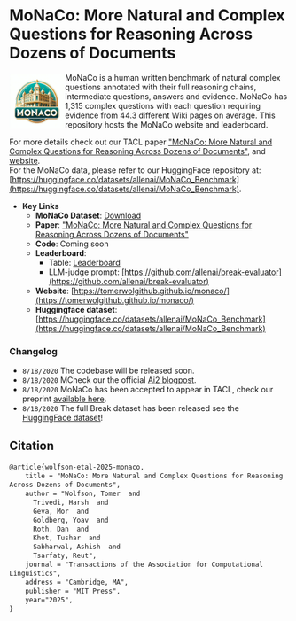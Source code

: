 # MoNaCo: More Natural and Complex Questions for Reasoning Across Dozens of Documents

<img align="left" src="images/monaco_logo.jpeg" style="width:20%; height:auto;"></img>
MoNaCo is a human written benchmark of natural complex questions annotated with their full reasoning chains, intermediate questions, answers and evidence. MoNaCo has 1,315 complex questions with each question requiring evidence from 44.3 different Wiki pages on average.
This repository hosts the MoNaCo website and leaderboard.

For more details check out our TACL paper ["MoNaCo: More Natural and Complex Questions for Reasoning Across Dozens of Documents"](https://arxiv.org/abs/2001.11770v1), and [website](https://tomerwolgithub.github.io/monaco/).  
For the MoNaCo data, please refer to our HuggingFace repository at: [https://huggingface.co/datasets/allenai/MoNaCo_Benchmark](https://huggingface.co/datasets/allenai/MoNaCo_Benchmark).



* **Key Links**
	* **MoNaCo Dataset**: [Download](https://huggingface.co/datasets/allenai/MoNaCo_Benchmark)
	* **Paper**: ["MoNaCo: More Natural and Complex Questions for Reasoning Across Dozens of Documents"
](https://arxiv.org/abs/2001.11770v1)
	* **Code**: Coming soon
	* **Leaderboard**:  
		* Table:  [Leaderboard](https://leaderboard.allenai.org/break/)
		* LLM-judge prompt: [https://github.com/allenai/break-evaluator](https://github.com/allenai/break-evaluator)
	* **Website**: [https://tomerwolgithub.github.io/monaco/](https://tomerwolgithub.github.io/monaco/)
	* **Huggingface dataset**: [https://huggingface.co/datasets/allenai/MoNaCo_Benchmark](https://huggingface.co/datasets/allenai/MoNaCo_Benchmark)


### Changelog
- `8/18/2020` The codebase will be released soon.
- `8/18/2020` MCheck our the official [Ai2 blogpost](https://arxiv.org/abs/2001.11770v1).
- `8/18/2020` MoNaCo has been accepted to appear in TACL, check our preprint [available here](https://arxiv.org/abs/2001.11770v1).
- `8/18/2020` The full Break dataset has been released see the [HuggingFace dataset](https://huggingface.co/datasets/allenai/MoNaCo_Benchmark)!

## Citation

```
@article{wolfson-etal-2025-monaco,
    title = "MoNaCo: More Natural and Complex Questions for Reasoning Across Dozens of Documents",
    author = "Wolfson, Tomer  and
      Trivedi, Harsh  and
      Geva, Mor  and
      Goldberg, Yoav  and
      Roth, Dan  and
      Khot, Tushar  and
      Sabharwal, Ashish  and
      Tsarfaty, Reut",
    journal = "Transactions of the Association for Computational Linguistics",
    address = "Cambridge, MA",
    publisher = "MIT Press",
    year="2025",
}
```
